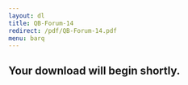 ```yaml
---
layout: dl
title: QB-Forum-14
redirect: /pdf/QB-Forum-14.pdf
menu: barq
---
```

## Your download will begin shortly.
